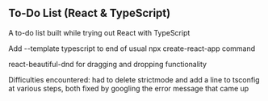 ## To-Do List (React & TypeScript)

A to-do list built while trying out React with TypeScript

Add --template typescript to end of usual npx create-react-app command

react-beautiful-dnd for dragging and dropping functionality

Difficulties encountered: had to delete strictmode and add a line to tsconfig at various steps, both fixed by googling the error message that came up